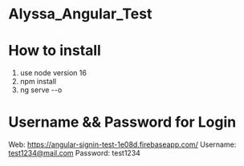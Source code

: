 # Alyssa_Angular_Test

# How to install
1. use node version 16
2. npm install
3. ng serve --o

# Username && Password for Login
Web: https://angular-signin-test-1e08d.firebaseapp.com/
Username: test1234@mail.com
Password: test1234


